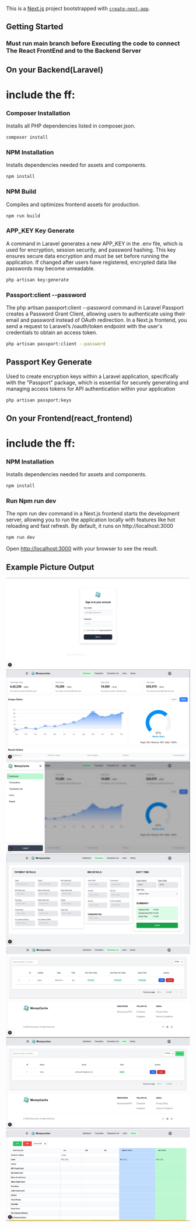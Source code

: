 This is a [Next.js](https://nextjs.org) project bootstrapped with [`create-next-app`](https://nextjs.org/docs/app/api-reference/cli/create-next-app).

## Getting Started

### Must run main branch before Executing the code to connect The React FrontEnd and to the Backend Server

## On your Backend(Laravel)
# include the ff:

### Composer Installation
Installs all PHP dependencies listed in composer.json.
```bash
composer install
```

### NPM Installation
Installs dependencies needed for assets and components.
```bash
npm install
```

### NPM Build
Compiles and optimizes frontend assets for production.
```bash
npm run build
```

### APP_KEY Key Generate 
A command in Laravel generates a new APP_KEY in the .env file, which is used for encryption, session security, and password hashing. This key ensures secure data encryption and must be set before running the application. If changed after users have registered, encrypted data like passwords may become unreadable.
```bash
php artisan key:generate
```

### Passport:client --password 
The php artisan passport:client --password command in Laravel Passport creates a Password Grant Client, allowing users to authenticate using their email and password instead of OAuth redirection. In a Next.js frontend, you send a request to Laravel’s /oauth/token endpoint with the user's credentials to obtain an access token.
```bash
php artisan passport:client --password
```
## Passport Key Generate 
Used to create encryption keys within a Laravel application, specifically with the "Passport" package, which is essential for securely generating and managing access tokens for API authentication within your application
```bash
php artisan passport:keys
```

## On your Frontend(react_frontend)
# include the ff:

### NPM Installation
Installs dependencies needed for assets and components.
```bash
npm install
```

### Run Npm run dev
The npm run dev command in a Next.js frontend starts the development server, allowing you to run the application locally with features like hot reloading and fast refresh. By default, it runs on http://localhost:3000
```bash
npm run dev
```


Open [http://localhost:3000](http://localhost:3000) with your browser to see the result.



## Example Picture Output 

![1](public/images/login.JPG)
![2](public/images/dashboard.JPG)
![3](public/images/sidebar.JPG)
![4](public/images/transaction.JPG)
![5](public/images/list.JPG)
![6](public/images/user.JPG)
![7](public/images/sheets.JPG)


